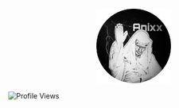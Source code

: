 



<p align="center">
  <img src="https://github.com/nixxcop/assets/blob/main/profile.png" width="150" height="150" alt="Profile Picture">
 
</p>

 ![Profile Views](https://komarev.com/ghpvc/?username=nixxcop&color=blue&style=flat)




